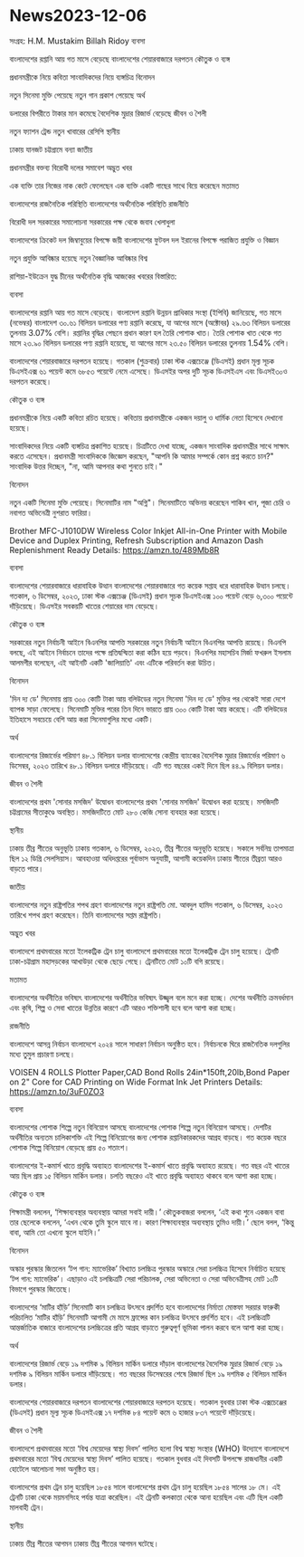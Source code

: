 # News2023-12-06

সংগ্রহ: H.M. Mustakim Billah Ridoy
ব্যবসা

বাংলাদেশের রপ্তানি আয় গত মাসে বেড়েছে
বাংলাদেশের শেয়ারবাজারে দরপতন
কৌতুক ও ব্যঙ্গ

প্রধানমন্ত্রীকে নিয়ে কবিতা
সাংবাদিকদের নিয়ে ব্যঙ্গচিত্র
বিনোদন

নতুন সিনেমা মুক্তি পেয়েছে
নতুন গান প্রকাশ পেয়েছে
অর্থ

ডলারের বিপরীতে টাকার মান কমেছে
বৈদেশিক মুদ্রার রিজার্ভ বেড়েছে
জীবন ও শৈলী

নতুন ফ্যাশন ট্রেন্ড
নতুন খাবারের রেসিপি
স্থানীয়

ঢাকায় যানজট
চট্টগ্রামে বন্যা
জাতীয়

প্রধানমন্ত্রীর বক্তব্য
বিরোধী দলের সমাবেশ
অদ্ভুত খবর

এক ব্যক্তি তার নিজের নাক কেটে ফেলেছেন
এক ব্যক্তি একটি গাছের সাথে বিয়ে করেছেন
মতামত

বাংলাদেশের রাজনৈতিক পরিস্থিতি
বাংলাদেশের অর্থনৈতিক পরিস্থিতি
রাজনীতি

বিরোধী দল সরকারের সমালোচনা
সরকারের পক্ষ থেকে জবাব
খেলাধুলা

বাংলাদেশের ক্রিকেট দল জিম্বাবুয়ের বিপক্ষে জয়ী
বাংলাদেশের ফুটবল দল ইরানের বিপক্ষে পরাজিত
প্রযুক্তি ও বিজ্ঞান

নতুন প্রযুক্তি আবিষ্কার হয়েছে
নতুন বৈজ্ঞানিক আবিষ্কার
বিশ্ব

রাশিয়া-ইউক্রেন যুদ্ধ
চীনের অর্থনৈতিক বৃদ্ধি
আজকের খবরের বিস্তারিত:

ব্যবসা

বাংলাদেশের রপ্তানি আয় গত মাসে বেড়েছে। বাংলাদেশ রপ্তানি উন্নয়ন প্রাধিকার সংস্থা (ইপিবি) জানিয়েছে, গত মাসে (নভেম্বর) বাংলাদেশ ৩০.৬১ বিলিয়ন ডলারের পণ্য রপ্তানি করেছে, যা আগের মাসে (অক্টোবর) ২৯.৬৩ বিলিয়ন ডলারের তুলনায় 3.07% বেশি। রপ্তানির বৃদ্ধির পেছনে প্রধান কারণ হল তৈরি পোশাক খাত। তৈরি পোশাক খাত থেকে গত মাসে ২৩.৯০ বিলিয়ন ডলারের পণ্য রপ্তানি হয়েছে, যা আগের মাসে ২৩.৫০ বিলিয়ন ডলারের তুলনায় 1.54% বেশি।

বাংলাদেশের শেয়ারবাজারে দরপতন হয়েছে। গতকাল (শুক্রবার) ঢাকা স্টক এক্সচেঞ্জে (ডিএসই) প্রধান মূল্য সূচক ডিএসইএক্স ৬১ পয়েন্ট কমে ৬৮৫৩ পয়েন্টে নেমে এসেছে। ডিএসইর অপর দুটি সূচক ডিএসইএস এবং ডিএসই৩০ও দরপতন করেছে।

কৌতুক ও ব্যঙ্গ

প্রধানমন্ত্রীকে নিয়ে একটি কবিতা রচিত হয়েছে। কবিতায় প্রধানমন্ত্রীকে একজন দয়ালু ও ধার্মিক নেতা হিসেবে দেখানো হয়েছে।

সাংবাদিকদের নিয়ে একটি ব্যঙ্গচিত্র প্রকাশিত হয়েছে। চিত্রটিতে দেখা যাচ্ছে, একজন সাংবাদিক প্রধানমন্ত্রীর সাথে সাক্ষাৎ করতে এসেছেন। প্রধানমন্ত্রী সাংবাদিককে জিজ্ঞেস করছেন, "আপনি কি আমার সম্পর্কে কোন প্রশ্ন করতে চান?" সাংবাদিক উত্তর দিচ্ছেন, "না, আমি আপনার কথা শুনতে চাই।"

বিনোদন

নতুন একটি সিনেমা মুক্তি পেয়েছে। সিনেমাটির নাম "অগ্নি"। সিনেমাটিতে অভিনয় করেছেন শাকিব খান, পূজা চেরি ও নবাগত অভিনেত্রী নুশরাত ফারিয়া।

Brother MFC-J1010DW Wireless Color Inkjet All-in-One Printer with Mobile Device and Duplex Printing, Refresh Subscription and Amazon Dash Replenishment Ready
Details:
https://amzn.to/489Mb8R

ব্যবসা

বাংলাদেশের শেয়ারবাজারে ধারাবাহিক উত্থান
বাংলাদেশের শেয়ারবাজারে গত কয়েক সপ্তাহ ধরে ধারাবাহিক উত্থান চলছে। গতকাল, ৬ ডিসেম্বর, ২০২৩, ঢাকা স্টক এক্সচেঞ্জ (ডিএসই) প্রধান সূচক ডিএসইএক্স ১০০ পয়েন্ট বেড়ে ৬,৩০০ পয়েন্টে দাঁড়িয়েছে। ডিএসইর সবকয়টি খাতের শেয়ারের দাম বেড়েছে।

কৌতুক ও ব্যঙ্গ

সরকারের নতুন নির্বাচনী আইনে বিএনপির আপত্তি
সরকারের নতুন নির্বাচনী আইনে বিএনপির আপত্তি রয়েছে। বিএনপি বলছে, এই আইনে নির্বাচনে তাদের পক্ষে প্রতিদ্বন্দ্বিতা করা কঠিন হয়ে পড়বে। বিএনপির মহাসচিব মির্জা ফখরুল ইসলাম আলমগীর বলেছেন, এই আইনটি একটি 'জালিয়াতি' এবং এটিকে পরিবর্তন করা উচিত।

বিনোদন

'দিন দ্য ডে' সিনেমায় প্রায় ৩০০ কোটি টাকা আয়
বলিউডের নতুন সিনেমা 'দিন দ্য ডে' মুক্তির পর থেকেই সারা দেশে ব্যাপক সাড়া ফেলেছে। সিনেমাটি মুক্তির পরের তিন দিনে ভারতে প্রায় ৩০০ কোটি টাকা আয় করেছে। এটি বলিউডের ইতিহাসে সবচেয়ে বেশি আয় করা সিনেমাগুলির মধ্যে একটি।

অর্থ

বাংলাদেশের রিজার্ভের পরিমাণ ৪৮.১ বিলিয়ন ডলার
বাংলাদেশের কেন্দ্রীয় ব্যাংকের বৈদেশিক মুদ্রার রিজার্ভের পরিমাণ ৬ ডিসেম্বর, ২০২৩ তারিখে ৪৮.১ বিলিয়ন ডলারে দাঁড়িয়েছে। এটি গত বছরের একই দিনে ছিল ৪৪.৯ বিলিয়ন ডলার।

জীবন ও শৈলী

বাংলাদেশের প্রথম 'সোনার মসজিদ' উদ্বোধন
বাংলাদেশের প্রথম 'সোনার মসজিদ' উদ্বোধন করা হয়েছে। মসজিদটি চট্টগ্রামের সীতাকুণ্ডে অবস্থিত। মসজিদটিতে মোট ২৮০ কেজি সোনা ব্যবহার করা হয়েছে।

স্থানীয়

ঢাকায় তীব্র শীতের অনুভূতি
ঢাকায় গতকাল, ৬ ডিসেম্বর, ২০২৩, তীব্র শীতের অনুভূতি হয়েছে। সকালে সর্বনিম্ন তাপমাত্রা ছিল ১২ ডিগ্রি সেলসিয়াস। আবহাওয়া অধিদপ্তরের পূর্বাভাস অনুযায়ী, আগামী কয়েকদিন ঢাকায় শীতের তীব্রতা আরও বাড়তে পারে।

জাতীয়

বাংলাদেশের নতুন রাষ্ট্রপতির শপথ গ্রহণ
বাংলাদেশের নতুন রাষ্ট্রপতি মো. আবদুল হামিদ গতকাল, ৬ ডিসেম্বর, ২০২৩ তারিখে শপথ গ্রহণ করেছেন। তিনি বাংলাদেশের সপ্তম রাষ্ট্রপতি।

অদ্ভুত খবর

বাংলাদেশে প্রথমবারের মতো ইলেকট্রিক ট্রেন চালু
বাংলাদেশে প্রথমবারের মতো ইলেকট্রিক ট্রেন চালু হয়েছে। ট্রেনটি ঢাকা-চট্টগ্রাম মহাসড়কের আখাউড়া থেকে ছেড়ে গেছে। ট্রেনটিতে মোট ১০টি বগি রয়েছে।

মতামত

বাংলাদেশের অর্থনীতির ভবিষ্যৎ
বাংলাদেশের অর্থনীতির ভবিষ্যৎ উজ্জ্বল বলে মনে করা হচ্ছে। দেশের অর্থনীতি ক্রমবর্ধমান এবং কৃষি, শিল্প ও সেবা খাতের উন্নতির কারণে এটি আরও শক্তিশালী হবে বলে আশা করা হচ্ছে।

রাজনীতি

বাংলাদেশে আসন্ন নির্বাচন
বাংলাদেশে ২০২৪ সালে সাধারণ নির্বাচন অনুষ্ঠিত হবে। নির্বাচনকে ঘিরে রাজনৈতিক দলগুলির মধ্যে তুমুল প্রচারণা চলছে।

VOISEN 4 ROLLS Plotter Paper,CAD Bond Rolls 24in*150ft,20lb,Bond Paper on 2" Core for CAD Printing on Wide Format Ink Jet Printers
Details:
https://amzn.to/3uF0ZO3

ব্যবসা

বাংলাদেশের পোশাক শিল্পে নতুন বিনিয়োগ আসছে
বাংলাদেশের পোশাক শিল্পে নতুন বিনিয়োগ আসছে। দেশটির অর্থনীতির অন্যতম চালিকাশক্তি এই শিল্পে বিনিয়োগের জন্য পোশাক রপ্তানিকারকদের আগ্রহ বাড়ছে। গত কয়েক বছরে পোশাক শিল্পে বিনিয়োগ বেড়েছে প্রায় ৫০ শতাংশ।

বাংলাদেশের ই-কমার্স খাতে প্রবৃদ্ধি অব্যাহত
বাংলাদেশের ই-কমার্স খাতে প্রবৃদ্ধি অব্যাহত রয়েছে। গত বছর এই খাতের আয় ছিল প্রায় ১৫ বিলিয়ন মার্কিন ডলার। চলতি বছরেও এই খাতে প্রবৃদ্ধি অব্যাহত থাকবে বলে আশা করা হচ্ছে।

কৌতুক ও ব্যঙ্গ

শিক্ষামন্ত্রী বললেন, ‘শিক্ষাব্যবস্থার অব্যবস্থায় আমরা সবাই দায়ী।’
কৌতুকবাজরা বললেন, ‘এই কথা শুনে একজন বাবা তার ছেলেকে বললেন, ‘এখন থেকে তুমি স্কুলে যাবে না। কারণ শিক্ষাব্যবস্থার অব্যবস্থায় তুমিও দায়ী।’ ছেলে বলল, ‘কিন্তু বাবা, আমি তো এখনো স্কুলে যাইনি।’

বিনোদন

অস্কার পুরস্কার জিতলেন ‘টপ গান: ম্যাভেরিক’
বিখ্যাত চলচ্চিত্র পুরস্কার অস্কারে সেরা চলচ্চিত্র হিসেবে নির্বাচিত হয়েছে ‘টপ গান: ম্যাভেরিক’। এছাড়াও এই চলচ্চিত্রটি সেরা পরিচালক, সেরা অভিনেতা ও সেরা অভিনেত্রীসহ মোট ১০টি বিভাগে পুরস্কার জিতেছে।

বাংলাদেশের ‘মাটির হাঁড়ি’ সিনেমাটি কান চলচ্চিত্র উৎসবে প্রদর্শিত হবে
বাংলাদেশের নির্মাতা মোস্তফা সরয়ার ফারুকী পরিচালিত ‘মাটির হাঁড়ি’ সিনেমাটি আগামী মে মাসে ফ্রান্সের কান চলচ্চিত্র উৎসবে প্রদর্শিত হবে। এই চলচ্চিত্রটি আন্তর্জাতিক বাজারে বাংলাদেশের চলচ্চিত্রের প্রতি আগ্রহ বাড়াতে গুরুত্বপূর্ণ ভূমিকা পালন করবে বলে আশা করা হচ্ছে।

অর্থ

বাংলাদেশের রিজার্ভ বেড়ে ১৯ দশমিক ৯ বিলিয়ন মার্কিন ডলারে দাঁড়াল
বাংলাদেশের বৈদেশিক মুদ্রার রিজার্ভ বেড়ে ১৯ দশমিক ৯ বিলিয়ন মার্কিন ডলারে দাঁড়িয়েছে। গত বছরের ডিসেম্বরের শেষে রিজার্ভ ছিল ১৯ দশমিক ৫ বিলিয়ন মার্কিন ডলার।

বাংলাদেশের শেয়ারবাজারে দরপতন
বাংলাদেশের শেয়ারবাজারে দরপতন হয়েছে। গতকাল বুধবার ঢাকা স্টক এক্সচেঞ্জের (ডিএসই) প্রধান মূল্য সূচক ডিএসইএক্স ১৭ দশমিক ৮৪ পয়েন্ট কমে ৬ হাজার ৮৩৭ পয়েন্টে দাঁড়িয়েছে।

জীবন ও শৈলী

বাংলাদেশে প্রথমবারের মতো ‘বিশ্ব মেয়েদের স্বাস্থ্য দিবস’ পালিত হলো
বিশ্ব স্বাস্থ্য সংস্থার (WHO) উদ্যোগে বাংলাদেশে প্রথমবারের মতো ‘বিশ্ব মেয়েদের স্বাস্থ্য দিবস’ পালিত হয়েছে। গতকাল বুধবার এই দিবসটি উপলক্ষে রাজধানীর একটি হোটেলে আলোচনা সভা অনুষ্ঠিত হয়।

বাংলাদেশের প্রথম ট্রেন চালু হয়েছিল ১৮৫৪ সালে
বাংলাদেশের প্রথম ট্রেন চালু হয়েছিল ১৮৫৪ সালের ১৮ মে। এই ট্রেনটি ঢাকা থেকে ময়মনসিংহ পর্যন্ত যাত্রা করেছিল। এই ট্রেনটি কলকাতা থেকে আনা হয়েছিল এবং এটি ছিল একটি মালবাহী ট্রেন।

স্থানীয়

ঢাকায় তীব্র শীতের আগমন
ঢাকায় তীব্র শীতের আগমন ঘটেছে। 
